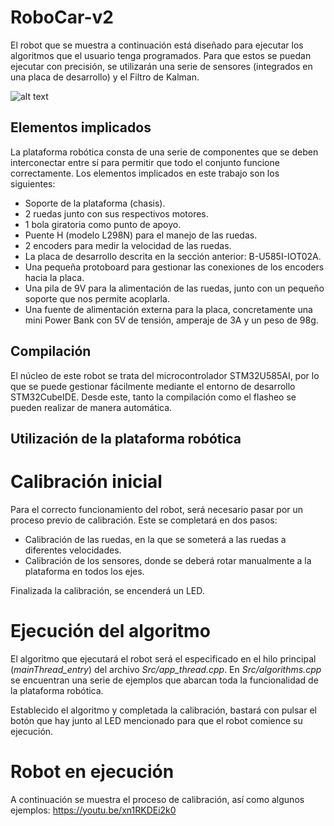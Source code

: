 # RoboCar-v2

El robot que se muestra a continuación está diseñado para ejecutar los algoritmos que el usuario tenga programados. Para que estos se puedan ejecutar con precisión, se utilizarán una serie de sensores (integrados en una placa de desarrollo) y el Filtro de Kalman.

![alt text](https://github.com/Andresitositoses/RoboCar-v2/images/delantera.png)

## Elementos implicados

La plataforma robótica consta de una serie de componentes que se deben interconectar
entre sí para permitir que todo el conjunto funcione correctamente. Los elementos implicados
en este trabajo son los siguientes:

- Soporte de la plataforma (chasis).
- 2 ruedas junto con sus respectivos motores.
- 1 bola giratoria como punto de apoyo.
- Puente H (modelo L298N) para el manejo de las ruedas.
- 2 encoders para medir la velocidad de las ruedas.
- La placa de desarrollo descrita en la sección anterior: B-U585I-IOT02A.
- Una pequeña protoboard para gestionar las conexiones de los encoders hacia la placa.
- Una pila de 9V para la alimentación de las ruedas, junto con un pequeño soporte que nos permite acoplarla.
- Una fuente de alimentación externa para la placa, concretamente una mini Power Bank con 5V de tensión, amperaje de 3A y un peso de 98g.

## Compilación

El núcleo de este robot se trata del microcontrolador STM32U585AI, por lo que se puede gestionar fácilmente mediante el entorno de desarrollo STM32CubeIDE. Desde este, tanto la compilación como el flasheo se pueden realizar de manera automática.

## Utilización de la plataforma robótica

# Calibración inicial

Para el correcto funcionamiento del robot, será necesario pasar por un proceso previo de calibración. Este se completará en dos pasos:
- Calibración de las ruedas, en la que se someterá a las ruedas a diferentes velocidades.
- Calibración de los sensores, donde se deberá rotar manualmente a la plataforma en todos los ejes.

Finalizada la calibración, se encenderá un LED.

# Ejecución del algoritmo

El algoritmo que ejecutará el robot será el especificado en el hilo principal (*mainThread_entry*) del archivo *Src/app_thread.cpp*. En *Src/algorithms.cpp* se encuentran una serie de ejemplos que abarcan toda la funcionalidad de la plataforma robótica.

Establecido el algoritmo y completada la calibración, bastará con pulsar el botón que hay junto al LED mencionado para que el robot comience su ejecución.

# Robot en ejecución

A continuación se muestra el proceso de calibración, así como algunos ejemplos: https://youtu.be/xn1RKDEi2k0